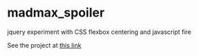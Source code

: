 # madmax_spoiler
jquery experiment with CSS flexbox centering and javascript fire

See the project at <a href="http://craig-o-curtis.github.io/madmax_spoiler/" target="_blank">this link</a>
